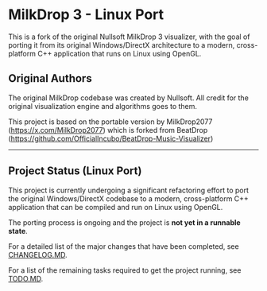 # MilkDrop 3 - Linux Port

This is a fork of the original Nullsoft MilkDrop 3 visualizer, with the goal of porting it from its original Windows/DirectX architecture to a modern, cross-platform C++ application that runs on Linux using OpenGL.

## Original Authors

The original MilkDrop codebase was created by Nullsoft. All credit for the original visualization engine and algorithms goes to them.

This project is based on the portable version by MilkDrop2077 (https://x.com/MilkDrop2077) which is forked from BeatDrop (https://github.com/OfficialIncubo/BeatDrop-Music-Visualizer)

---

## Project Status (Linux Port)

This project is currently undergoing a significant refactoring effort to port the original Windows/DirectX codebase to a modern, cross-platform C++ application that can be compiled and run on Linux using OpenGL.

The porting process is ongoing and the project is **not yet in a runnable state**.

For a detailed list of the major changes that have been completed, see [CHANGELOG.MD](CHANGELOG.MD).

For a list of the remaining tasks required to get the project running, see [TODO.MD](TODO.MD).
